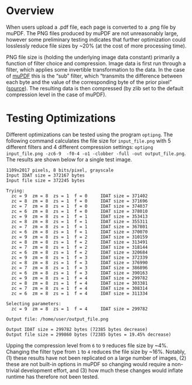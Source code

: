 # Overview
When users upload a .pdf file, each page is converted to a .png file by muPDF.  The PNG files produced by muPDF are not unreasonably large, however some preliminary testing indicates that further optimization could losslessly reduce file sizes by ~20% (at the cost of more processing time).

PNG file size is (holding the underlying image data constant) primarily a function of filter choice and compression.  Image data is first run through a filter, which applies some invertible transformation to the data.  In the case of [muPDF](https://github.com/ArtifexSoftware/mupdf/blob/9ec281c82a8016420b1e99c22e7f257e50e592a6/source/fitz/output-png.c#L281-L331) this is the “sub” filter, which “transmits the difference between each byte and the value of the corresponding byte of the prior pixel” ([source](https://www.w3.org/TR/PNG-Filters.html)).  The resulting data is then compressed (by zlib set to the default compression level in the case of muPDF). 

# Testing Optimizations
Different optimizations can be tested using the program `optipng`.  The following command calculates the file size for `input_file.png` with 5 different filters and 4 different compression settings: `optipng input_file.png -zc6-9  -f0-4 -o1 -clobber -full -out output_file.png`.  The results are shown below for a single test image. 

```
1109x2017 pixels, 8 bits/pixel, grayscale
Input IDAT size = 372167 bytes
Input file size = 372245 bytes

Trying:
  zc = 9  zm = 8  zs = 1  f = 0		IDAT size = 371402
  zc = 8  zm = 8  zs = 1  f = 0		IDAT size = 371696
  zc = 7  zm = 8  zs = 1  f = 0		IDAT size = 374037
  zc = 6  zm = 8  zs = 1  f = 0		IDAT size = 378010
  zc = 9  zm = 8  zs = 1  f = 1		IDAT size = 353413
  zc = 8  zm = 8  zs = 1  f = 1		IDAT size = 355311
  zc = 7  zm = 8  zs = 1  f = 1		IDAT size = 367801
  zc = 6  zm = 8  zs = 1  f = 1		IDAT size = 370070
  zc = 9  zm = 8  zs = 1  f = 2		IDAT size = 310159
  zc = 8  zm = 8  zs = 1  f = 2		IDAT size = 313491
  zc = 7  zm = 8  zs = 1  f = 2		IDAT size = 318144
  zc = 6  zm = 8  zs = 1  f = 2		IDAT size = 320684
  zc = 9  zm = 8  zs = 1  f = 3		IDAT size = 372339
  zc = 8  zm = 8  zs = 1  f = 3		IDAT size = 376990
  zc = 7  zm = 8  zs = 1  f = 3		IDAT size = 386896
  zc = 6  zm = 8  zs = 1  f = 3		IDAT size = 390163
  zc = 9  zm = 8  zs = 1  f = 4		IDAT size = 299782
  zc = 8  zm = 8  zs = 1  f = 4		IDAT size = 303381
  zc = 7  zm = 8  zs = 1  f = 4		IDAT size = 308314
  zc = 6  zm = 8  zs = 1  f = 4		IDAT size = 311334

Selecting parameters:
  zc = 9  zm = 8  zs = 1  f = 4		IDAT size = 299782

Output file: /home/user/output_file.png

Output IDAT size = 299782 bytes (72385 bytes decrease)
Output file size = 299860 bytes (72385 bytes = 19.45% decrease)

```
Upping the compression level from `6` to `9` reduces file size by ~4%.  Changing the filter type from `1` to `4` reduces the file size by ~16%.  Notably, (1) these results have not been replicated on a large number of images, (2) these are not built-in options in muPDF so changing would require a non-trivial development effort, and (3) how much these changes would inflate runtime has therefore not been tested. 
